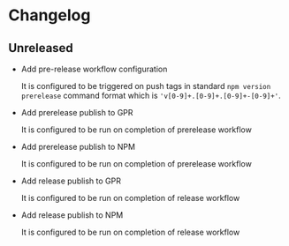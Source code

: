 # Changelog

## Unreleased

- Add pre-release workflow configuration

  It is configured to be triggered on push tags in standard `npm version prerelease` command format which is `'v[0-9]+.[0-9]+.[0-9]+-[0-9]+'`.

- Add prerelease publish to GPR

  It is configured to be run on completion of prerelease workflow

- Add prerelease publish to NPM

  It is configured to be run on completion of prerelease workflow

- Add release publish to GPR

  It is configured to be run on completion of release workflow

- Add release publish to NPM

  It is configured to be run on completion of release workflow

